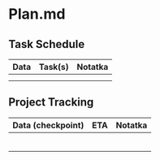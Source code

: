 # Plan.md

## Task Schedule

| Data | Task(s) | Notatka |
| ---- | ------- | ------- |
|      |         |         |
|      |         |         |

## Project Tracking

| Data (checkpoint) | ETA | Notatka |
| ----------------- | --- | ------- |
|                   |     |         |
|                   |     |         |
|                   |     |         |
|                   |     |         |
|                   |     |         |
|                   |     |         |
